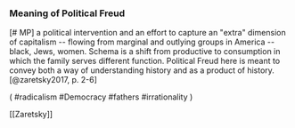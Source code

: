 ### Meaning of Political Freud

[# MP] a political intervention and an effort to capture an "extra" dimension of capitalism -- flowing from marginal and outlying groups in America -- black, Jews, women. Schema is a shift from productive to consumption in which the family serves different function. Political Freud here is meant to convey both a way of understanding history and as a product of history. [@zaretsky2017, p. 2-6]

(
#radicalism
#Democracy
#fathers
#irrationality )


[[Zaretsky]]